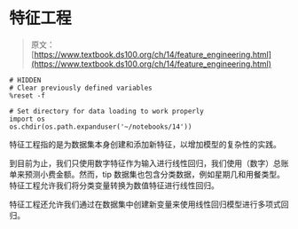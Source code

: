 # 特征工程

> 原文：[https://www.textbook.ds100.org/ch/14/feature_engineering.html](https://www.textbook.ds100.org/ch/14/feature_engineering.html)

```
# HIDDEN
# Clear previously defined variables
%reset -f

# Set directory for data loading to work properly
import os
os.chdir(os.path.expanduser('~/notebooks/14'))

```

特征工程指的是为数据集本身创建和添加新特征，以增加模型的复杂性的实践。

到目前为止，我们只使用数字特征作为输入进行线性回归，我们使用（数字）总账单来预测小费金额。然而，tip 数据集也包含分类数据，例如星期几和用餐类型。特征工程允许我们将分类变量转换为数值特征进行线性回归。

特征工程还允许我们通过在数据集中创建新变量来使用线性回归模型进行多项式回归。